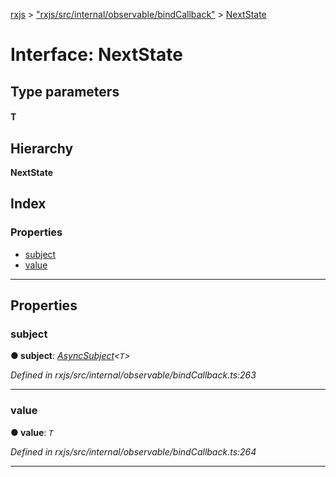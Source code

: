 [rxjs](../README.md) > ["rxjs/src/internal/observable/bindCallback"](../modules/_rxjs_src_internal_observable_bindcallback_.md) > [NextState](../interfaces/_rxjs_src_internal_observable_bindcallback_.nextstate.md)

# Interface: NextState

## Type parameters
#### T 
## Hierarchy

**NextState**

## Index

### Properties

* [subject](_rxjs_src_internal_observable_bindcallback_.nextstate.md#subject)
* [value](_rxjs_src_internal_observable_bindcallback_.nextstate.md#value)

---

## Properties

<a id="subject"></a>

###  subject

**● subject**: *[AsyncSubject](../classes/_rxjs_src_internal_asyncsubject_.asyncsubject.md)<`T`>*

*Defined in rxjs/src/internal/observable/bindCallback.ts:263*

___
<a id="value"></a>

###  value

**● value**: *`T`*

*Defined in rxjs/src/internal/observable/bindCallback.ts:264*

___

